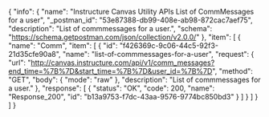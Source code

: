 {
  "info": {
    "name": "Instructure Canvas Utility APIs List of CommMessages for a user",
    "_postman_id": "53e87388-db99-408e-ab98-872cac7aef75",
    "description": "List of commmessages for a user.",
    "schema": "https://schema.getpostman.com/json/collection/v2.0.0/"
  },
  "item": [
    {
      "name": "Comm",
      "item": [
        {
          "id": "f426369c-9c06-44c5-92f3-21d35cfe90a8",
          "name": "list-of-commmessages-for-a-user",
          "request": {
            "url": "http://canvas.instructure.com/api/v1/comm_messages?end_time=%7B%7D&start_time=%7B%7D&user_id=%7B%7D",
            "method": "GET",
            "body": {
              "mode": "raw"
            },
            "description": "List of commmessages for a user."
          },
          "response": [
            {
              "status": "OK",
              "code": 200,
              "name": "Response_200",
              "id": "b13a9753-f7dc-43aa-9576-9774bc850bd3"
            }
          ]
        }
      ]
    }
  ]
}